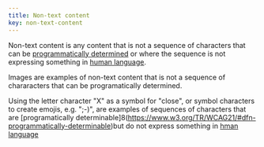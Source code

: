 ```yaml
---
title: Non-text content
key: non-text-content
---
```


Non-text content is any content that is not a sequence of characters that can be [programmatically determined](https://www.w3.org/TR/WCAG21/#dfn-programmatically-determinable) or where the sequence is not expressing something in [human language](https://www.w3.org/TR/WCAG21/#dfn-human-language-s).

Images are examples of non-text content that is not a sequence of chararacters that can be programatically determined. 

Using the letter character "X" as a symbol for "close", or symbol characters to create emojis, e.g. ";-)", are examples of sequences of characters that are [programatically determinable]8(https://www.w3.org/TR/WCAG21/#dfn-programmatically-determinable)but do not express something in [hman language](https://www.w3.org/TR/WCAG21/#dfn-human-language-s)
